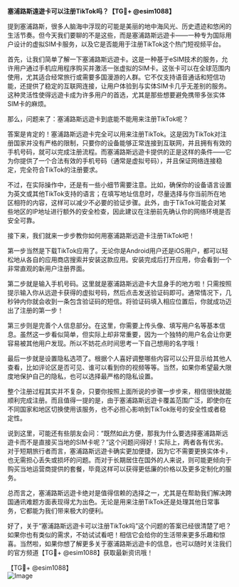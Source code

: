 **塞浦路斯遠遊卡可以注册TikTok吗？【TG💪+ @esim1088】**

提到塞浦路斯，很多人脑海中浮现的可能是美丽的地中海风光、历史遗迹和悠闲的生活节奏。但今天我们要聊的不是这些，而是塞浦路斯远遊卡——一种专为国际用户设计的虚拟SIM卡服务，以及它是否能用于注册TikTok这个热门短视频平台。

首先，让我们简单了解一下塞浦路斯远遊卡。这是一种基于eSIM技术的服务，允许用户通过手机应用程序购买并激活一张虚拟的SIM卡。这张卡可以在全球范围内使用，尤其适合经常旅行或需要多国漫游的人群。它不仅支持语音通话和短信功能，还提供了稳定的互联网连接，让用户体验到与实体SIM卡几乎无差别的服务。这种灵活性使得远遊卡成为许多用户的首选，尤其是那些想要避免携带多张实体SIM卡的麻烦。

那么，问题来了：塞浦路斯远遊卡到底能不能用来注册TikTok呢？

答案是肯定的！塞浦路斯远遊卡完全可以用来注册TikTok。这是因为TikTok对注册国家并没有严格的限制，只要你的设备能够正常连接到互联网，并且拥有有效的手机号码，就可以完成注册流程。而塞浦路斯远遊卡提供的正是这样的条件——它为你提供了一个合法有效的手机号码（通常是虚拟号码），并且保证网络连接稳定，完全符合TikTok的注册要求。

不过，在实际操作中，还是有一些小细节需要注意。比如，确保你的设备语言设置为英文或其他TikTok支持的语言；在填写地址信息时，尽量选择与你当前所在地区相符的内容，这样可以减少不必要的验证步骤。此外，由于TikTok可能会对某些地区的IP地址进行额外的安全检查，因此建议在注册前先确认你的网络环境是否安全可靠。

接下来，我们就来一步步教你如何用塞浦路斯远遊卡注册TikTok吧！

第一步当然是下载TikTok应用了。无论你是Android用户还是iOS用户，都可以轻松地从各自的应用商店搜索并安装这款应用。安装完成后打开应用，你会看到一个非常直观的新用户注册界面。

第二步就是输入手机号码。这里就是塞浦路斯远遊卡大显身手的地方啦！只需按照提示输入你从远遊卡获得的虚拟号码，然后点击发送验证码即可。通常情况下，几秒钟内你就会收到一条包含验证码的短信。将验证码填入相应位置后，你就成功迈出了注册的第一步！

第三步则是完善个人信息部分。在这里，你需要上传头像、填写用户名等基本信息。虽然这一步看似简单，但实际上却非常重要，因为一个独特的用户名会让你更容易被其他用户发现。所以不妨花点时间思考一下自己想用的名字哦！

最后一步就是设置隐私选项了。根据个人喜好调整哪些内容可以公开显示给其他人查看，比如评论区是否可见、谁可以看到你的视频等等。当然，如果你希望最大限度地保护自己的隐私，也可以选择最严格的隐私设置。

整个注册过程其实并不复杂，只要你按照上面所说的步骤一步步来，相信很快就能顺利完成注册。而且值得一提的是，由于塞浦路斯远遊卡覆盖范围广泛，即使你在不同国家和地区切换使用该服务，也不必担心影响到TikTok账号的安全性或者稳定性。

说到这里，可能还有些朋友会问：“既然如此方便，那我为什么要选择塞浦路斯远遊卡而不是直接买当地的SIM卡呢？”这个问题问得好！实际上，两者各有优劣。对于短期旅行者而言，塞浦路斯远遊卡确实更加便捷，因为它不需要更换实体卡，也无需担心丢失或损坏的问题。而对于长期居住在国外的人来说，则可能更倾向于购买当地运营商提供的套餐，毕竟这样可以获得更低廉的价格以及更多定制化的服务。

总而言之，塞浦路斯远遊卡绝对是值得信赖的选择之一，尤其是在帮助我们解决跨国通讯难题方面表现得尤为出色。无论是用来注册TikTok还是处理其他日常事务，它都能为我们带来极大的便利。

好了，关于“塞浦路斯远遊卡可以注册TikTok吗”这个问题的答案已经很清楚了吧？如果你也有类似的需求，不妨试试看吧！相信它会给你的生活带来更多乐趣和惊喜。当然啦，如果你想了解更多关于塞浦路斯远遊卡的信息，也可以随时关注我们的官方频道【TG💪+ @esim1088】获取最新资讯哦！

【TG💪+ @esim1088】  
![Image](https://i.postimg.cc/4NQfJmqS/Snipaste-2025-05-13-00-14-12.png)
